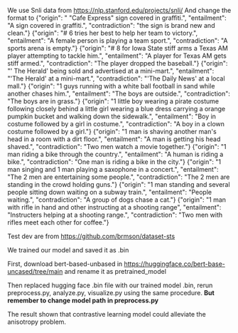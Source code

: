 We use Snli data from https://nlp.stanford.edu/projects/snli/
And change the format to 
{"origin": " \"Cafe Express\" sign covered in graffiti.", "entailment": "A sign covered in graffiti.", "contradiction": "the sign is brand new and clean."}
{"origin": "# 6 tries her best to help her team to victory.", "entailment": "A female person is playing a team sport.", "contradiction": "A sports arena is empty."}
{"origin": "# 8 for Iowa State stiff arms a Texas AM player attempting to tackle him.", "entailment": "A player for Texas AM gets stiff armed.", "contradiction": "The player dropped the baseball."}
{"origin": "' The Herald' being sold and advertised at a mini-mart.", "entailment": "'The Herald' at a mini-mart.", "contradiction": "'The Daily News' at a local mall."}
{"origin": "1 guys running with a white ball football in sand while another chases him.", "entailment": "The boys are outside.", "contradiction": "The boys are in grass."}
{"origin": "1 little boy wearing a pirate costume following closely behind a little girl wearing a blue dress carrying a orange pumpkin bucket and walking down the sidewalk.", "entailment": "Boy in costume followed by a girl in costume.", "contradiction": "A boy in a clown costume followed by a girl."}
{"origin": "1 man is shaving another man's head in a room with a dirt floor.", "entailment": "A man is getting his head shaved.", "contradiction": "Two men watch a movie together."}
{"origin": "1 man riding a bike through the country.", "entailment": "A human is riding a bike.", "contradiction": "One man is riding a bike in the city."}
{"origin": "1 man singing and 1 man playing a saxophone in a concert.", "entailment": "The 2 men are entertaining some people.", "contradiction": "The 2 men are standing in the crowd holding guns."}
{"origin": "1 man standing and several people sitting down waiting on a subway train.", "entailment": "People waiting.", "contradiction": "A group of dogs chase a cat."}
{"origin": "1 man with rifle in hand and other instructing at a shooting range", "entailment": "Instructers helping at a shooting range.", "contradiction": "Two men with rifles meet each other for coffee."}


Test dev are from https://github.com/brmson/dataset-sts


We trained our model and saved it as .bin

First, download bert-based-unbased in https://huggingface.co/bert-base-uncased/tree/main and rename it as pretrained_model

Then replaced hugging face .bin file with our trained model .bin, rerun preprocess.py, analyze.py, visualize.py
   using the same procedure. **But remember to change model path in preprocess.py**

The result shown that contrastive learning model could alleviate the anisotropy problem.